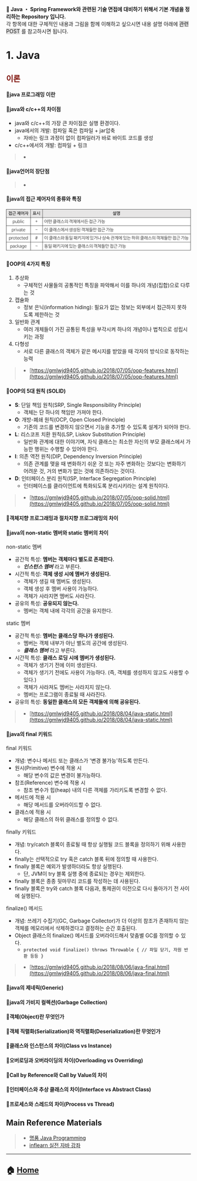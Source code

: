 **:seedling: Java ・ Spring Framework와 관련된 기술 면접에 대비하기 위해서 기본 개념을 정리하는 Repository 입니다.**
<br> 각 항목에 대한 구체적인 내용과 그림을 함께 이해하고 싶으시면 내용 설명 아래에 <span style="background-color: #e1e1e1">관련 POST</span> 를 참고하시면 됩니다.

# 1. Java
## <span style="color:#7E1107">이론</span>

#### :small_orange_diamond:java 프로그래밍 이란

#### :small_orange_diamond:java와 c/c++의 차이점
- java와 c/c++의 가장 큰 차이점은 실행 환경이다.
- java에서의 개발: 컴파일 혹은 컴파일 + jar압축
  - 자바는 링크 과정이 없이 컴파일러가 바로 바이트 코드를 생성
- c/c++에서의 개발: 컴파일 + 링크

> - []()

#### :small_orange_diamond:java언어의 장단점
> - []()

#### :small_orange_diamond:java의 접근 제어자의 종류와 특징
![](/images/access-controller.png)


#### :small_orange_diamond:OOP의 4가지 특징
1. 추상화
    * 구체적인 사물들의 공통적인 특징을 파악해서 이를 하나의 개념(집합)으로 다루는 것
2. 캡슐화
    * 정보 은닉(information hiding): 필요가 없는 정보는 외부에서 접근하지 못하도록 제한하는 것
3. 일반화 관계
    * 여러 개체들이 가진 공통된 특성을 부각시켜 하나의 개념이나 법칙으로 성립시키는 과정
4. 다형성
    * 서로 다른 클래스의 객체가 같은 메시지를 받았을 때 각자의 방식으로 동작하는 능력

> - [https://gmlwjd9405.github.io/2018/07/05/oop-features.html](https://gmlwjd9405.github.io/2018/07/05/oop-features.html)

#### :small_orange_diamond:OOP의 5대 원칙 (SOLID)
* **S**: 단일 책임 원칙(SRP, Single Responsibility Principle)
  * 객체는 단 하나의 책임만 가져야 한다.
* **O**: 개방-폐쇄 원칙(OCP, Open Closed Principle)
  * 기존의 코드를 변경하지 않으면서 기능을 추가할 수 있도록 설계가 되어야 한다.
* **L**: 리스코프 치환 원칙(LSP, Liskov Substitution Principle)
  * 일반화 관계에 대한 이야기며, 자식 클래스는 최소한 자신의 부모 클래스에서 가능한 행위는 수행할 수 있어야 한다.
* **I**: 의존 역전 원칙(DIP, Dependency Inversion Principle)
  * 의존 관계를 맺을 때 변화하기 쉬운 것 또는 자주 변화하는 것보다는 변화하기 어려운 것, 거의 변화가 없는 것에 의존하라는 것이다.
* **D**: 인터페이스 분리 원칙(ISP, Interface Segregation Principle)
  * 인터페이스를 클라이언트에 특화되도록 분리시키라는 설계 원칙이다.

> - [https://gmlwjd9405.github.io/2018/07/05/oop-solid.html](https://gmlwjd9405.github.io/2018/07/05/oop-solid.html)

#### :small_orange_diamond:객체지향 프로그래밍과 절차지향 프로그래밍의 차이

#### :small_orange_diamond:java의 non-static 멤버와 static 멤버의 차이
non-static 멤버
* 공간적 특성: **멤버는 객체마다 별도로 존재한다.**
  * ***인스턴스 멤버*** 라고 부른다.
* 시간적 특성: **객체 생성 시에 멤버가 생성된다.**
  * 객체가 생길 때 멤버도 생성된다.
  * 객체 생성 후 멤버 사용이 가능하다.
  * 객체가 사라지면 멤버도 사라진다.
* 공유의 특성: **공유되지 않는다.**
  * 멤버는 객체 내에 각각의 공간을 유지한다.

static 멤버
* 공간적 특성: **멤버는 클래스당 하나가 생성된다.**
  * 멤버는 객체 내부가 아닌 별도의 공간에 생성된다.
  * ***클래스 멤버*** 라고 부른다.
* 시간적 특성: **클래스 로딩 시에 멤버가 생성된다.**
  * 객체가 생기기 전에 이미 생성된다.
  * 객체가 생기기 전에도 사용이 가능하다. (즉, 객체를 생성하지 않고도 사용할 수 있다.)
  * 객체가 사라져도 멤버는 사라지지 않는다.
  * 멤버는 프로그램이 종료될 때 사라진다.
* 공유의 특성: **동일한 클래스의 모든 객체들에 의해 공유된다.**

> - [https://gmlwjd9405.github.io/2018/08/04/java-static.html](https://gmlwjd9405.github.io/2018/08/04/java-static.html)

#### :small_orange_diamond:java의 final 키워드
final 키워드
* 개념: 변수나 메서드 또는 클래스가 '변경 불가능'하도록 만든다.
* 원시(Primitive) 변수에 적용 시
  * 해당 변수의 값은 변경이 불가능하다.
* 참조(Reference) 변수에 적용 시
  * 참조 변수가 힙(heap) 내의 다른 객체를 가리키도록 변경할 수 없다.
* 메서드에 적용 시
  * 해당 메서드를 오버라이드할 수 없다.
* 클래스에 적용 시
  * 해당 클래스의 하위 클래스를 정의할 수 없다.

finally 키워드
* 개념: try/catch 블록이 종료될 때 항상 실행될 코드 블록을 정의하기 위해 사용한다.
* finally는 선택적으로 try 혹은 catch 블록 뒤에 정의할 때 사용한다.
* finally 블록은 예외가 발생하더라도 항상 실행된다.
  * 단, JVM이 try 블록 실행 중에 종료되는 경우는 제외한다.
* finally 블록은 종종 뒷마무리 코드를 작성하는 데 사용된다.
* finally 블록은 try와 catch 블록 다음과, 통제권이 이전으로 다시 돌아가기 전 사이에 실행된다.

finalize() 메서드
* 개념: 쓰레기 수집기(GC, Garbage Collector)가 더 이상의 참조가 존재하지 않는 객체를 메모리에서 삭제하겠다고 결정하는 순간 호출된다.
* Object 클래스의 finalize() 메서드를 오버라이드해서 맞춤별 GC를 정의할 수 있다.
  * `protected void finalize() throws Throwable { // 파일 닫기, 자원 반환 등등 }`

> - [https://gmlwjd9405.github.io/2018/08/06/java-final.html](https://gmlwjd9405.github.io/2018/08/06/java-final.html)

#### :small_orange_diamond:java의 제네릭(Generic)

#### :small_orange_diamond:java의 가비지 컬렉션(Garbage Collection)

#### :small_orange_diamond:객체(Object)란 무엇인가

#### :small_orange_diamond:객체 직렬화(Serialization)와 역직렬화(Deserialization)란 무엇인가

#### :small_orange_diamond:클래스와 인스턴스의 차이(Class vs Instance)

#### :small_orange_diamond:오버로딩과 오버라이딩의 차이(Overloading vs Overriding)

#### :small_orange_diamond:Call by Reference와 Call by Value의 차이

#### :small_orange_diamond:인터페이스와 추상 클래스의 차이(Interface vs Abstract Class)

#### :small_orange_diamond:프로세스와 스레드의 차이(Process vs Thread)

<!-- ## 세션과 쿠키의 차이(Session vs Cookie) -->

<!-- ## 동기화 객체의 종류
* 뮤텍스와 세마포어의 차이 -->

<!-- ## 동기화와 비동기화의 차이(Syncronous vs Asyncronous) -->



## Main Reference Materials
> - [명품 Java Programming](https://www.booksr.co.kr/html/book/book.asp?seq=696811)
> - [inflearn 실전 자바 강좌](https://www.inflearn.com/course/%EC%8B%A4%EC%A0%84-%EC%9E%90%EB%B0%94-%EA%B0%95%EC%A2%8C/)

---
## :house: [Home](https://github.com/gmlwjd9405/java-and-springframework-interview-questions)

